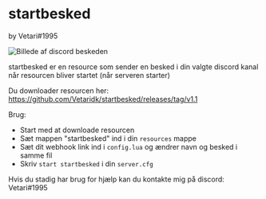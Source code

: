 # startbesked
by Vetari#1995

![Billede af discord beskeden](https://cdn.discordapp.com/attachments/635934050384871436/710743015844741120/562bd0cf407c61439df796c094985146.png)

startbesked er en resource som sender en besked i din valgte discord kanal når resourcen bliver startet (når serveren starter)

Du downloader resourcen her: https://github.com/Vetaridk/startbesked/releases/tag/v1.1

Brug:
  - Start med at downloade resourcen
  - Sæt mappen "startbesked" ind i din `resources` mappe
  - Sæt dit webhook link ind i `config.lua` og ændrer navn og besked i samme fil
  - Skriv ```start startbesked``` i din `server.cfg`

Hvis du stadig har brug for hjælp kan du kontakte mig på discord: Vetari#1995
